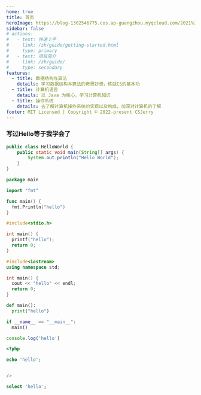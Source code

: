 ```yaml
---
home: true
title: 首页
heroImage: https://blog-1302546775.cos.ap-guangzhou.myqcloud.com/2021%2F12%2Flogo.jpg
sidebar: false
# actions:
#   - text: 快速上手
#     link: /zh/guide/getting-started.html
#     type: primary
#   - text: 项目简介
#     link: /zh/guide/
#     type: secondary
features:  
  - title: 数据结构与算法
    details: 学习数据结构与算法的奇思妙想，练就CS的基本功
  - title: 计算机语言
    details: 以 Java 为核心，学习计算机知识
  - title: 操作系统
    details: 去了解计算机操作系统的实现以及构成，加深对计算机的了解
footer: MIT Licensed | Copyright © 2022-present CSJerry
---
```


### 写过Hello等于我学会了

<CodeGroup>

  <CodeGroupItem title="Java">

```java
public class HelloWorld {
    public static void main(String[] args) {
        System.out.println("Hello World");
    }
}
```

  </CodeGroupItem>

  <CodeGroupItem title="Go" active>

```go
package main

import "fmt"

func main() {
  fmt.Println("hello")
}

```

  </CodeGroupItem>

  <CodeGroupItem title="C">

```c
#include<stdio.h>

int main() {
  printf("hello");
  return 0;
}

```

  </CodeGroupItem>

  <CodeGroupItem title="CPP">

```c++
#include<iostream>
using namespace std;

int main() {
  cout << "hello" << endl;
  return 0;
}
```

  </CodeGroupItem>


  <CodeGroupItem title="Python">

```py
def main():
  print("hello")

if __name__ == "__main__":
  main()
```

  </CodeGroupItem>




  <CodeGroupItem title="javascript">

```js
console.log('hello')
```

  </CodeGroupItem>

  <CodeGroupItem title="php">

```php
<?php

echo 'hello';


/>
```

  </CodeGroupItem>
    <CodeGroupItem title="sql">

```sql
select 'hello';
```

  </CodeGroupItem>
</CodeGroup>
